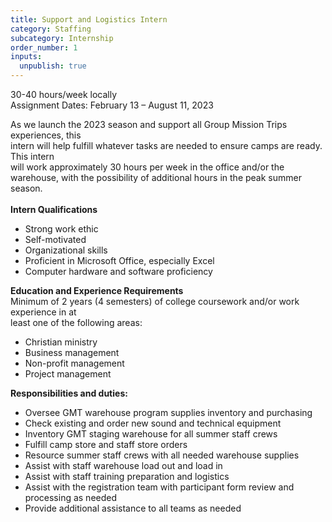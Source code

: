 ```yaml
---
title: Support and Logistics Intern
category: Staffing
subcategory: Internship
order_number: 1
inputs:
  unpublish: true
---
```

30-40 hours/week locally<br>Assignment Dates: February 13 – August 11, 2023

As we launch the 2023 season and support all Group Mission Trips experiences, this<br>intern will help fulfill whatever tasks are needed to ensure camps are ready. This intern<br>will work approximately 30 hours per week in the office and/or the warehouse, with the possibility of additional hours in the peak summer season.<br><br>**Intern Qualifications**

* Strong work ethic
* Self-motivated
* Organizational skills
* Proficient in Microsoft Office, especially Excel
* Computer hardware and software proficiency

**Education and Experience Requirements**<br>Minimum of 2 years (4 semesters) of college coursework and/or work experience in at<br>least one of the following areas:

* Christian ministry
* Business management
* Non-profit management
* Project management

**Responsibilities and duties:**

* Oversee GMT warehouse program supplies inventory and purchasing
* Check existing and order new sound and technical equipment
* Inventory GMT staging warehouse for all summer staff crews
* Fulfill camp store and staff store orders
* Resource summer staff crews with all needed warehouse supplies
* Assist with staff warehouse load out and load in
* Assist with staff training preparation and logistics
* Assist with the registration team with participant form review and processing as needed&nbsp;
* Provide additional assistance to all teams as needed